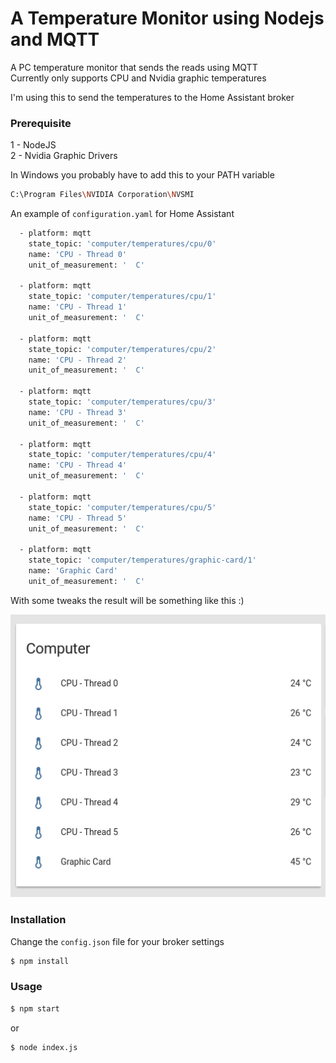 # A Temperature Monitor using Nodejs and MQTT
A PC temperature monitor that sends the reads using MQTT <br/>
Currently only supports CPU and Nvidia graphic temperatures <br/>

I'm using this to send the temperatures to the Home Assistant broker

### Prerequisite
 1 - NodeJS <br/>
 2 - Nvidia Graphic Drivers

In Windows you probably have to add this to your PATH variable

```bash
C:\Program Files\NVIDIA Corporation\NVSMI
```

An example of `configuration.yaml` for Home Assistant
```bash
  - platform: mqtt
    state_topic: 'computer/temperatures/cpu/0'
    name: 'CPU - Thread 0'
    unit_of_measurement: '  C'

  - platform: mqtt
    state_topic: 'computer/temperatures/cpu/1'
    name: 'CPU - Thread 1'
    unit_of_measurement: '  C'

  - platform: mqtt
    state_topic: 'computer/temperatures/cpu/2'
    name: 'CPU - Thread 2'
    unit_of_measurement: '  C'

  - platform: mqtt
    state_topic: 'computer/temperatures/cpu/3'
    name: 'CPU - Thread 3'
    unit_of_measurement: '  C'

  - platform: mqtt
    state_topic: 'computer/temperatures/cpu/4'
    name: 'CPU - Thread 4'
    unit_of_measurement: '  C'

  - platform: mqtt
    state_topic: 'computer/temperatures/cpu/5'
    name: 'CPU - Thread 5'
    unit_of_measurement: '  C'

  - platform: mqtt
    state_topic: 'computer/temperatures/graphic-card/1'
    name: 'Graphic Card'
    unit_of_measurement: '  C'
```
With some tweaks the result will be something like this :)

![alt text](https://raw.githubusercontent.com/freakstatic/node-temperature-mqtt/master/result.png)    
    
### Installation
Change the `config.json` file for your broker settings
```bash
$ npm install
```
### Usage
```bash
$ npm start
```
or
```bash
$ node index.js
```
